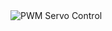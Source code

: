 <img src="https://d2w9rnfcy7mm78.cloudfront.net/5418156/original_4acfa1b53e3cb1a9b1b65c4a92850343.jpg" alt="PWM Servo Control">